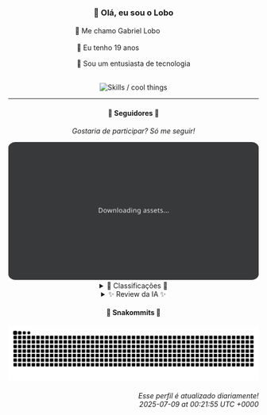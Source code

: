 <div align="center">
  <h3>👋 Olá, eu sou o Lobo</h3>
  
  <p>🐺 Me chamo Gabriel Loboㅤㅤㅤㅤㅤ</p>
  <p>🧔 Eu tenho 19 anosㅤㅤㅤㅤㅤㅤㅤㅤ</p>
  <p>🧠 Sou um entusiasta de tecnologia</p>

  <br/>

  <img width="600" alt="Skills / cool things" src="https://skills-icons.vercel.app/api/icons?i=python,md,html,css,js,github,git,vscode,linux,node,ts,sass,react,vite,vercel,lottie,ionic,capacitor,zustand,framer,firebase,arduino,godot,tailwind,shadcnui,lucide,zorinos,pnpm,reactnative&perline=14" />
</div>

<hr />

<div align="center">
    <h4>👤 Seguidores 👤</h4>
    <p><i>Gostaria de participar? Só me seguir!</i></p>
    <img width="600" src=".github/assets/cards/top3.svg" alt="Top 3 followers contributors (monthly)" />
    <details>
    <summary>🏅 Classificações 🏅</summary>
    <br/>
    <table>
        <thead>
            <tr align="center">
                <th>Posição</th>
                <th>Seguidor</th>
                <th>Contribuições</th>
            </tr>
        </thead>
        <tbody>
            <tr align="center">
                <td>1°</td>
                <td><a href="https://github.com/danko-nobre">Danilo Nobre</a></td>
                <td>114 ctr.</td>
            </tr>
            <tr align="center">
                <td>2°</td>
                <td><a href="https://github.com/wTechnoo">Cézar</a></td>
                <td>68 ctr.</td>
            </tr>
            <tr align="center">
                <td>3°</td>
                <td><a href="https://github.com/EvertonMJunior">Everton Marcelino Jr.</a></td>
                <td>40 ctr.</td>
            </tr>
            <tr align="center">
                <td>4°</td>
                <td><a href="https://github.com/RafaZeero">Rafael Lima de Morais</a></td>
                <td>22 ctr.</td>
            </tr>
            <tr align="center">
                <td>5°</td>
                <td><a href="https://github.com/TopTrenDev">TopTrenDev</a></td>
                <td>22 ctr.</td>
            </tr>
            <tr align="center">
                <td>6°</td>
                <td><a href="https://github.com/felipegueller">Felipe Gueller</a></td>
                <td>17 ctr.</td>
            </tr>
            <tr align="center">
                <td>7°</td>
                <td><a href="https://github.com/LuidiPiresHub">Luídi Pires</a></td>
                <td>14 ctr.</td>
            </tr>
            <tr align="center">
                <td>8°</td>
                <td><a href="https://github.com/DeividSouSan">Deivid Souza Santana</a></td>
                <td>13 ctr.</td>
            </tr>
            <tr align="center">
                <td>9°</td>
                <td><a href="https://github.com/Ageursilva">Ageu Silva</a></td>
                <td>12 ctr.</td>
            </tr>
            <tr align="center">
                <td>10°</td>
                <td><a href="https://github.com/jeanfbrito">Jean Brito</a></td>
                <td>10 ctr.</td>
            </tr>
        </tbody>
    </table>
    </details>
    <details>
    <summary>✨ Review da IA ✨</summary>
    <br/>
    <div align="justify"><p><b>Danilo Nobre</b>, parabéns pelo primeiro lugar! Seus 114 <i>commits</i> devem ter sido exaustivos, especialmente considerando que você gasta seu tempo com <i>Blender</i>.  Espero que o "toque de 3D" não se limite a girar cubos na tela. Ah, e "Space Wizard Studios"? Sério? Espero que seus jogos sejam melhores que o nome.</p>
<p><b>Cézar</b>, .NET Developer, hein? 68 contribuições, mas a atividade recente... hum...  tão recente que não existe! Imagino que você esteja contribuindo em algum projeto secreto da Microsoft, ou talvez só tenha esquecido de dar <i>push</i>.  </p>
<p><b>Everton Marcelino Jr.</b>, "apaixonado por tecnologia". Que genérico! 40 contribuições, o que é quase decente.  Vejo que andou mexendo no <i>TypeORM</i>, espero que não tenha sido para adicionar mais uma gambiarra. E <i>formbricks</i>?  Sério, com tantos frameworks por aí, você escolheu esse? </p>
<p><b>Rafael Lima de Morais</b>, "Software Engineer | Go | Typescript | Rust | Vim".  Uau, um hipster da programação! Aparentemente ocupado demais configurando o Vim para realmente contribuir com algo útil. 22 contribuições, a maioria em projetos com zero <i>stargazers</i>. Talvez seja hora de abandonar o "desires" e focar em algo que as pessoas realmente queiram, tipo... um emprego estável?</p>
<p><b>TopTrenDev</b>, "Full-Stack & Blockchain Developer, Solana Specialist".  Ah, claro, mais um gênio da criptomoeda. 22 contribuições, mas parece que está mais interessado em <i>bots</i> de volume do que em construir algo realmente inovador. "Meme AI Agent"? Sério, você está ajudando a afundar a humanidade. </p>
<p><b>Felipe Gueller</b>, "Bacharel em Sistemas de Informações".  17 contribuições e um repositório de "componentes HTML diversos"?  Sério, Felipe?  Em pleno 2025, você está reinventando a roda com <i>JavaScript</i> e <i>CSS</i> básicos?  E o curso da ORIGAMID?  Espero que pelo menos tenha aprendido a centralizar uma <i>div</i>.</p>
<p><b>Luídi Pires</b>, Front-End | Back-End | Full Stack... A tríade da ilusão! Apenas 14 contribuições e um portfólio que grita "preciso de um emprego desesperadamente".  <i>Pixels-Art</i>? E-CommerceX?  Sério, Luídi, talvez seja hora de escolher um lado e parar de fingir que domina tudo.</p>
<p><b>Deivid Souza Santana</b>, "Estudante de Análise e Desenvolvimento de Sistemas apaixonado por <i>back-end</i>".  13 contribuições e um sistema de tarefas feito em <i>Flask</i>? Que original! E a API de receitas "TudoGostoso"?  Espero que pelo menos tenha usado ingredientes de qualidade.  E "Clean-Arch-CS"?  Sério, Deivid, pare de tentar impressionar e comece a entregar algo que funcione.</p>
<p><b>Ageu Silva</b>, "127.0.0.1".  A definição de "local".  12 contribuições e um <i>blog</i> "digital garden model"?  Que pretensioso! E um repositório de "AulasPython"?  Sério, Ageu, você está ensinando <i>Python</i> para quem? Para você mesmo?  Talvez seja hora de sair do seu mundinho e interagir com pessoas de verdade.</p>
<p><b>Jean Brito</b>, 10 contribuições. Quase alcançando o fundo do poço. Vejo que está envolvido com <i>Rocket.Chat</i>.  Espero que esteja resolvendo problemas reais e não apenas adicionando mais <i>emojis</i>. E um <i>fork</i> de um <i>Dockerfile</i> para servidores de <i>Steam</i>?  Sério, Jean, você não tem nada melhor para fazer com seu tempo?</p>
<p><b>Corvo</b>, "Estou em fase de aprendizado, então não espere muito por hora".  A autoconsciência é admirável, mas 8 contribuições?  Sério?  Talvez seja hora de começar a esperar mais de si mesmo, ou então continue sendo apenas mais um corvo na multidão.</p>
</div>
    </details>
</div>

<div align="center">
  <h4>🐍 Snakommits 🐍</h4>
    <picture>
      <source media="(prefers-color-scheme: dark)" srcset="https://raw.githubusercontent.com/Lobooooooo14/Lobooooooo14/snake-output/snake-dark.svg">
      <source media="(prefers-color-scheme: light)" srcset="https://raw.githubusercontent.com/Lobooooooo14/Lobooooooo14/snake-output/snake-light.svg">
      <img alt="github contribution grid snake animation" src="https://raw.githubusercontent.com/Lobooooooo14/Lobooooooo14/snake-output/snake-light.svg">
    </picture>
</div>

<h6 align="right">
  Esse perfil é atualizado diariamente!<br/> <i>2025-07-09 at 00:21:55 UTC +0000</i>
<h6>